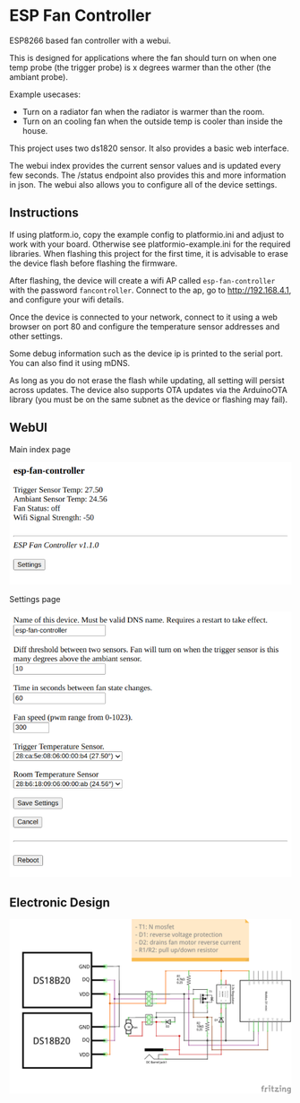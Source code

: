 # ESP Fan Controller

ESP8266 based fan controller with a webui. 

This is designed for applications where the fan should turn on when one temp probe (the trigger probe) is x degrees warmer than the other (the ambiant probe). 

Example usecases:
* Turn on a radiator fan when the radiator is warmer than the room.
* Turn on an cooling fan when the outside temp is cooler than inside the house.

This project uses two ds1820 sensor. It also provides a basic web interface. 

The webui index provides the current sensor values and is updated every few seconds. The /status endpoint also provides this and more information in json.
The webui also allows you to configure all of the device settings.


## Instructions

If using platform.io, copy the example config to platformio.ini and adjust to work with your board. Otherwise see platformio-example.ini for the required libraries. When flashing this project for the first time, it is advisable to erase the device flash before flashing the firmware.

After flashing, the device will create a wifi AP called `esp-fan-controller` with the password `fancontroller`. Connect to the ap, go to http://192.168.4.1, and configure your wifi details.

Once the device is connected to your network, connect to it using a web browser on port 80 and configure the temperature sensor addresses and other settings. 

Some debug information such as the device ip is printed to the serial port. You can also find it using mDNS.

As long as you do not erase the flash while updating, all setting will persist across updates. The device also supports OTA updates via the ArduinoOTA library (you must be on the same subnet as the device or flashing may fail).


## WebUI
Main index page

![index](images/webui_index.png)

Settings page

![settings](images/webui_settings.png)

## Electronic Design

![schematic](images/schematic.png)

